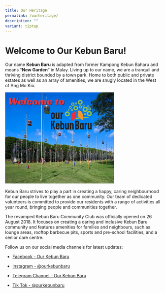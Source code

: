 ```yaml
---
title: Our Heritage
permalink: /ourheritage/
description: ""
variant: tiptap
---
```

<h1><strong>Welcome to Our Kebun Baru!</strong></h1><p>Our name <strong>Kebun Baru</strong> is adapted from former Kampong Kebun Baharu and means “<strong>New Garden</strong>” in Malay. Living up to our name, we are a tranquil and thriving district bounded by a town park. Home to both public and private estates as well as an array of amenities, we are snugly located in the West of Ang Mo Kio.</p><div class="isomer-image-wrapper"><img style="width: 70%;" height="auto" width="100%" alt="" src="/images/our%20heritage%20image.PNG"></div><p>Kebun Baru strives to play a part in creating a happy, caring neighbourhood for our people to live together as one community. Our team of dedicated volunteers is committed to provide our residents with a range of activities all year round, bringing people and communities together.</p><p>The revamped Kebun Baru Community Club was officially opened on 26 August 2018. It focuses on creating a caring and inclusive Kebun Baru community and features amenities for families and neighbours, such as lounge areas, rooftop barbecue pits, sports and pre-school facilities, and a senior care centre.</p><p>Follow us on our social media channels for latest updates:</p><ul data-tight="true" class="tight"><li><p><a href="www.facebook.com/ourkebunbaru" rel="noopener noreferrer nofollow" target="_blank">Facebook - Our Kebun Baru</a></p></li><li><p><a href="www.instagram.com/ourkebunbaru" rel="noopener noreferrer nofollow" target="_blank">Instagram - @ourkebunbaru</a></p></li><li><p><a href="t.me/kebunbarucc" rel="noopener noreferrer nofollow" target="_blank">Telegram Channel - Our Kebun Baru</a></p></li><li><p><a href="www.tiktok.com/@ourkebunbaru" rel="noopener noreferrer nofollow" target="_blank">Tik Tok - @ourkebunbaru</a></p></li></ul><p></p>